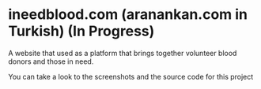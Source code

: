 # ineedblood.com (aranankan.com in Turkish) (In Progress)

A website that used as a platform that brings together volunteer blood donors and those in need. 

You can take a look to the screenshots and the source code for this project
